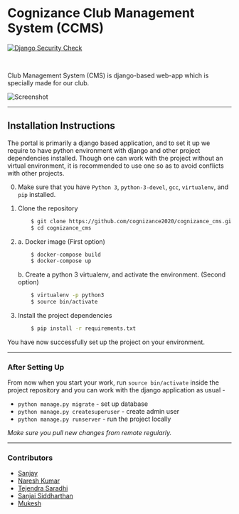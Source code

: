# Cognizance Club Management System (CCMS)
[![Django Security Check](https://github.com/cognizance-amrita/cognizance_cms/actions/workflows/django_security_check.yml/badge.svg)](https://github.com/cognizance-amrita/cognizance_cms/actions/workflows/django_security_check.yml)

<br/>

Club Management System (CMS) is django-based web-app which is specially made for our club. 

![Screenshot](https://github.com/cognizance-amrita/cognizance_cms/blob/master/screenshots/Screen%20Capture_20210101173417.png?raw=true)


---

## Installation Instructions
The portal is primarily a django based application, and to set it up we require to have 
python environment with django and other project dependencies installed. Though one can
work with the project without an virtual environment,  it is recommended to use one so 
as to avoid conflicts with other projects.

0. Make sure that you have `Python 3`, `python-3-devel`, `gcc`, `virtualenv`, and `pip` installed.     
1. Clone the repository

    ```bash
        $ git clone https://github.com/cognizance2020/cognizance_cms.git
        $ cd cognizance_cms
    ```  
2. 
    a. Docker image (First option)  
  
    ```bash  
        $ docker-compose build  
        $ docker-compose up  
    ```  

    b. Create a python 3 virtualenv, and activate the environment. (Second option)  

    ```bash
        $ virtualenv -p python3
        $ source bin/activate
    ```   
 3. Install the project dependencies  
 
    ```bash
        $ pip install -r requirements.txt
    ```

You have now successfully set up the project on your environment. 

---

### After Setting Up
From now when you start your work, run ``source bin/activate`` inside the project repository and you can work with the django application as usual - 

* `python manage.py migrate` - set up database
* `python manage.py createsuperuser` - create admin user
* `python manage.py runserver`  - run the project locally

*Make sure you pull new changes from remote regularly.*

---
### Contributors
* [Sanjay](https://github.com/sanjay-thiyagarajan)
* [Naresh Kumar](https://github.com/TechieNK)
* [Tejendra Saradhi](https://github.com/tejas15802)
* [Sanjai Siddharthan](https://github.com/SSpirate)  
* [Mukesh](https://github.com/mukesh663)
